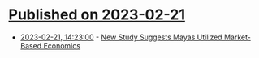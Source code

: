 # [Published on 2023-02-21](index.md)

* [2023-02-21, 14:23:00](https://soylentnews.org/article.pl?sid=23/02/20/1554203&from=rss) - [New Study Suggests Mayas Utilized Market-Based Economics](https://soylentnews.org/article.pl?sid=23/02/20/1554203&from=rss)
